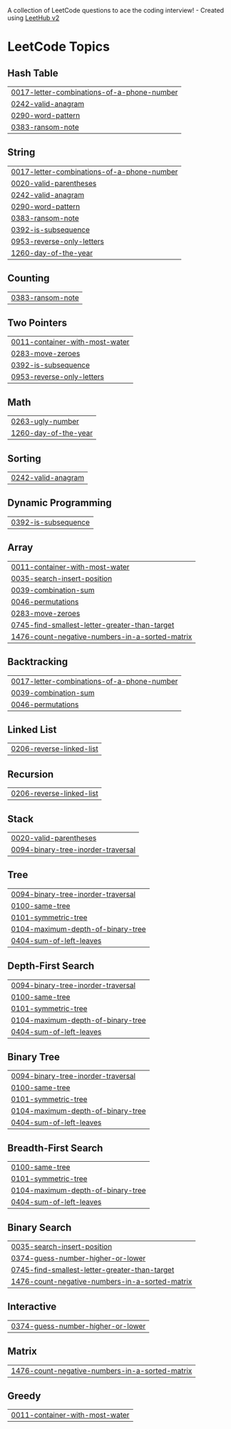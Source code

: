 A collection of LeetCode questions to ace the coding interview! - Created using [LeetHub v2](https://github.com/arunbhardwaj/LeetHub-2.0)
<!---LeetCode Topics Start-->
# LeetCode Topics
## Hash Table
|  |
| ------- |
| [0017-letter-combinations-of-a-phone-number](https://github.com/rbn2003/LeetCode-Progress/tree/master/0017-letter-combinations-of-a-phone-number) |
| [0242-valid-anagram](https://github.com/rbn2003/LeetCode-Progress/tree/master/0242-valid-anagram) |
| [0290-word-pattern](https://github.com/rbn2003/LeetCode-Progress/tree/master/0290-word-pattern) |
| [0383-ransom-note](https://github.com/rbn2003/LeetCode-Progress/tree/master/0383-ransom-note) |
## String
|  |
| ------- |
| [0017-letter-combinations-of-a-phone-number](https://github.com/rbn2003/LeetCode-Progress/tree/master/0017-letter-combinations-of-a-phone-number) |
| [0020-valid-parentheses](https://github.com/rbn2003/LeetCode-Progress/tree/master/0020-valid-parentheses) |
| [0242-valid-anagram](https://github.com/rbn2003/LeetCode-Progress/tree/master/0242-valid-anagram) |
| [0290-word-pattern](https://github.com/rbn2003/LeetCode-Progress/tree/master/0290-word-pattern) |
| [0383-ransom-note](https://github.com/rbn2003/LeetCode-Progress/tree/master/0383-ransom-note) |
| [0392-is-subsequence](https://github.com/rbn2003/LeetCode-Progress/tree/master/0392-is-subsequence) |
| [0953-reverse-only-letters](https://github.com/rbn2003/LeetCode-Progress/tree/master/0953-reverse-only-letters) |
| [1260-day-of-the-year](https://github.com/rbn2003/LeetCode-Progress/tree/master/1260-day-of-the-year) |
## Counting
|  |
| ------- |
| [0383-ransom-note](https://github.com/rbn2003/LeetCode-Progress/tree/master/0383-ransom-note) |
## Two Pointers
|  |
| ------- |
| [0011-container-with-most-water](https://github.com/rbn2003/LeetCode-Progress/tree/master/0011-container-with-most-water) |
| [0283-move-zeroes](https://github.com/rbn2003/LeetCode-Progress/tree/master/0283-move-zeroes) |
| [0392-is-subsequence](https://github.com/rbn2003/LeetCode-Progress/tree/master/0392-is-subsequence) |
| [0953-reverse-only-letters](https://github.com/rbn2003/LeetCode-Progress/tree/master/0953-reverse-only-letters) |
## Math
|  |
| ------- |
| [0263-ugly-number](https://github.com/rbn2003/LeetCode-Progress/tree/master/0263-ugly-number) |
| [1260-day-of-the-year](https://github.com/rbn2003/LeetCode-Progress/tree/master/1260-day-of-the-year) |
## Sorting
|  |
| ------- |
| [0242-valid-anagram](https://github.com/rbn2003/LeetCode-Progress/tree/master/0242-valid-anagram) |
## Dynamic Programming
|  |
| ------- |
| [0392-is-subsequence](https://github.com/rbn2003/LeetCode-Progress/tree/master/0392-is-subsequence) |
## Array
|  |
| ------- |
| [0011-container-with-most-water](https://github.com/rbn2003/LeetCode-Progress/tree/master/0011-container-with-most-water) |
| [0035-search-insert-position](https://github.com/rbn2003/LeetCode-Progress/tree/master/0035-search-insert-position) |
| [0039-combination-sum](https://github.com/rbn2003/LeetCode-Progress/tree/master/0039-combination-sum) |
| [0046-permutations](https://github.com/rbn2003/LeetCode-Progress/tree/master/0046-permutations) |
| [0283-move-zeroes](https://github.com/rbn2003/LeetCode-Progress/tree/master/0283-move-zeroes) |
| [0745-find-smallest-letter-greater-than-target](https://github.com/rbn2003/LeetCode-Progress/tree/master/0745-find-smallest-letter-greater-than-target) |
| [1476-count-negative-numbers-in-a-sorted-matrix](https://github.com/rbn2003/LeetCode-Progress/tree/master/1476-count-negative-numbers-in-a-sorted-matrix) |
## Backtracking
|  |
| ------- |
| [0017-letter-combinations-of-a-phone-number](https://github.com/rbn2003/LeetCode-Progress/tree/master/0017-letter-combinations-of-a-phone-number) |
| [0039-combination-sum](https://github.com/rbn2003/LeetCode-Progress/tree/master/0039-combination-sum) |
| [0046-permutations](https://github.com/rbn2003/LeetCode-Progress/tree/master/0046-permutations) |
## Linked List
|  |
| ------- |
| [0206-reverse-linked-list](https://github.com/rbn2003/LeetCode-Progress/tree/master/0206-reverse-linked-list) |
## Recursion
|  |
| ------- |
| [0206-reverse-linked-list](https://github.com/rbn2003/LeetCode-Progress/tree/master/0206-reverse-linked-list) |
## Stack
|  |
| ------- |
| [0020-valid-parentheses](https://github.com/rbn2003/LeetCode-Progress/tree/master/0020-valid-parentheses) |
| [0094-binary-tree-inorder-traversal](https://github.com/rbn2003/LeetCode-Progress/tree/master/0094-binary-tree-inorder-traversal) |
## Tree
|  |
| ------- |
| [0094-binary-tree-inorder-traversal](https://github.com/rbn2003/LeetCode-Progress/tree/master/0094-binary-tree-inorder-traversal) |
| [0100-same-tree](https://github.com/rbn2003/LeetCode-Progress/tree/master/0100-same-tree) |
| [0101-symmetric-tree](https://github.com/rbn2003/LeetCode-Progress/tree/master/0101-symmetric-tree) |
| [0104-maximum-depth-of-binary-tree](https://github.com/rbn2003/LeetCode-Progress/tree/master/0104-maximum-depth-of-binary-tree) |
| [0404-sum-of-left-leaves](https://github.com/rbn2003/LeetCode-Progress/tree/master/0404-sum-of-left-leaves) |
## Depth-First Search
|  |
| ------- |
| [0094-binary-tree-inorder-traversal](https://github.com/rbn2003/LeetCode-Progress/tree/master/0094-binary-tree-inorder-traversal) |
| [0100-same-tree](https://github.com/rbn2003/LeetCode-Progress/tree/master/0100-same-tree) |
| [0101-symmetric-tree](https://github.com/rbn2003/LeetCode-Progress/tree/master/0101-symmetric-tree) |
| [0104-maximum-depth-of-binary-tree](https://github.com/rbn2003/LeetCode-Progress/tree/master/0104-maximum-depth-of-binary-tree) |
| [0404-sum-of-left-leaves](https://github.com/rbn2003/LeetCode-Progress/tree/master/0404-sum-of-left-leaves) |
## Binary Tree
|  |
| ------- |
| [0094-binary-tree-inorder-traversal](https://github.com/rbn2003/LeetCode-Progress/tree/master/0094-binary-tree-inorder-traversal) |
| [0100-same-tree](https://github.com/rbn2003/LeetCode-Progress/tree/master/0100-same-tree) |
| [0101-symmetric-tree](https://github.com/rbn2003/LeetCode-Progress/tree/master/0101-symmetric-tree) |
| [0104-maximum-depth-of-binary-tree](https://github.com/rbn2003/LeetCode-Progress/tree/master/0104-maximum-depth-of-binary-tree) |
| [0404-sum-of-left-leaves](https://github.com/rbn2003/LeetCode-Progress/tree/master/0404-sum-of-left-leaves) |
## Breadth-First Search
|  |
| ------- |
| [0100-same-tree](https://github.com/rbn2003/LeetCode-Progress/tree/master/0100-same-tree) |
| [0101-symmetric-tree](https://github.com/rbn2003/LeetCode-Progress/tree/master/0101-symmetric-tree) |
| [0104-maximum-depth-of-binary-tree](https://github.com/rbn2003/LeetCode-Progress/tree/master/0104-maximum-depth-of-binary-tree) |
| [0404-sum-of-left-leaves](https://github.com/rbn2003/LeetCode-Progress/tree/master/0404-sum-of-left-leaves) |
## Binary Search
|  |
| ------- |
| [0035-search-insert-position](https://github.com/rbn2003/LeetCode-Progress/tree/master/0035-search-insert-position) |
| [0374-guess-number-higher-or-lower](https://github.com/rbn2003/LeetCode-Progress/tree/master/0374-guess-number-higher-or-lower) |
| [0745-find-smallest-letter-greater-than-target](https://github.com/rbn2003/LeetCode-Progress/tree/master/0745-find-smallest-letter-greater-than-target) |
| [1476-count-negative-numbers-in-a-sorted-matrix](https://github.com/rbn2003/LeetCode-Progress/tree/master/1476-count-negative-numbers-in-a-sorted-matrix) |
## Interactive
|  |
| ------- |
| [0374-guess-number-higher-or-lower](https://github.com/rbn2003/LeetCode-Progress/tree/master/0374-guess-number-higher-or-lower) |
## Matrix
|  |
| ------- |
| [1476-count-negative-numbers-in-a-sorted-matrix](https://github.com/rbn2003/LeetCode-Progress/tree/master/1476-count-negative-numbers-in-a-sorted-matrix) |
## Greedy
|  |
| ------- |
| [0011-container-with-most-water](https://github.com/rbn2003/LeetCode-Progress/tree/master/0011-container-with-most-water) |
<!---LeetCode Topics End-->